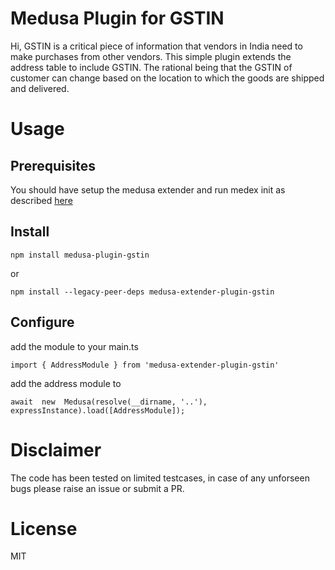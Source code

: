 # Medusa Plugin for GSTIN

Hi, GSTIN is a critical piece of information that vendors in India need to make purchases from other vendors. This simple plugin extends the address table to include GSTIN. The rational being that the GSTIN of customer can change based on the location to which the goods are shipped and delivered.

# Usage
## Prerequisites
You should have setup the medusa extender and run medex init as described [here](https://adrien2p.github.io/medusa-extender/#/?id=validator)

## Install
```
npm install medusa-plugin-gstin
```
or
```
npm install --legacy-peer-deps medusa-extender-plugin-gstin
```
## Configure

add the module to your main.ts 
```
import { AddressModule } from 'medusa-extender-plugin-gstin'
```
add the address module to 
```
await  new  Medusa(resolve(__dirname, '..'), expressInstance).load([AddressModule]);
```
# Disclaimer
The code has been tested on limited testcases, in case of any unforseen bugs please raise an issue or submit a PR.
# License
MIT